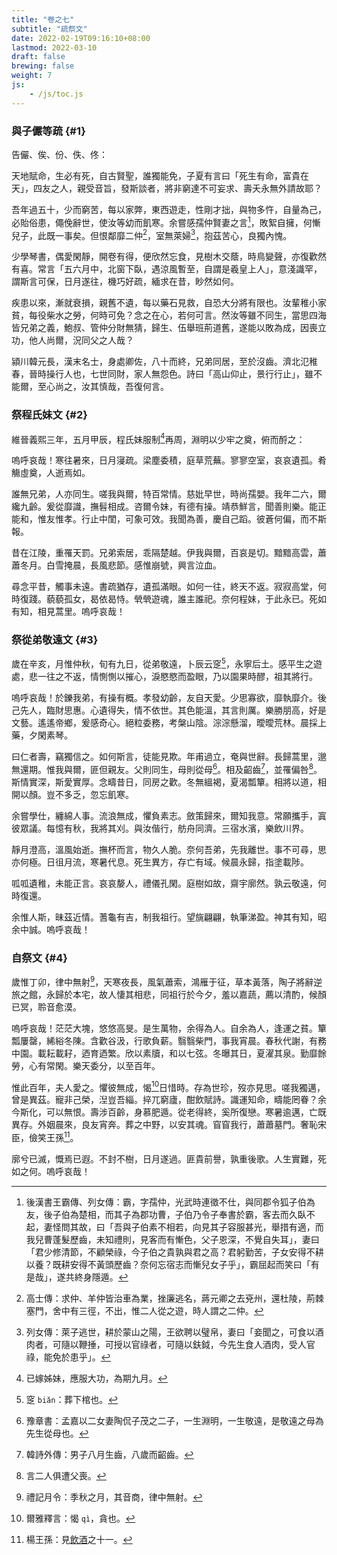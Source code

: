 ```yaml
---
title: "卷之七"
subtitle: "疏祭文"
date: 2022-02-19T09:16:10+08:00
lastmod: 2022-03-10
draft: false
brewing: false
weight: 7
js:
    - /js/toc.js
---
```



### 與子儼等疏 {#1}

告儼、俟、份、佚、佟：

天地賦命，生必有死，自古賢聖，誰獨能免，子夏有言曰「死生有命，富貴在天」，四友之人，親受音旨，發斯談者，將非窮達不可妄求、壽夭永無外請故耶？

吾年過五十，少而窮苦，每以家弊，東西遊走，性剛才拙，與物多忤，自量為己，必貽俗患，僶俛辭世，使汝等幼而飢寒。余嘗感孺仲賢妻之言[^1]，敗絮自擁，何慚兒子，此既一事矣。但恨鄰靡二仲[^2]，室無萊婦[^3]，抱茲苦心，良獨內愧。

少學琴書，偶愛閑靜，開卷有得，便欣然忘食，見樹木交蔭，時鳥變聲，亦復歡然有喜。常言「五六月中，北窗下臥，遇涼風暫至，自謂是羲皇上人」，意淺識罕，謂斯言可保，日月遂往，機巧好疏，緬求在昔，眇然如何。

疾患以來，漸就衰損，親舊不遺，每以藥石見救，自恐大分將有限也。汝輩稚小家貧，每役柴水之勞，何時可免？念之在心，若何可言。然汝等雖不同生，當思四海皆兄弟之義，鮑叔、管仲分財無猜，歸生、伍舉班荊道舊，遂能以敗為成，因喪立功，他人尚爾，況同父之人哉？

潁川韓元長，漢末名士，身處卿佐，八十而終，兄弟同居，至於沒齒。濟北氾稚春，晉時操行人也，七世同財，家人無怨色。詩曰「高山仰止，景行行止」，雖不能爾，至心尚之，汝其慎哉，吾復何言。

[^1]: 後漢書王霸傳、列女傳：霸，字孺仲，光武時連徵不仕，與同郡令狐子伯為友，後子伯為楚相，而其子為郡功曹，子伯乃令子奉書於霸，客去而久臥不起，妻怪問其故，曰「吾與子伯素不相若，向見其子容服甚光，舉措有適，而我兒曹蓬髮歷齒，未知禮則，見客而有慚色，父子恩深，不覺自失耳」，妻曰「君少修清節，不顧榮祿，今子伯之貴孰與君之高？君躬勤苦，子女安得不耕以養？既耕安得不黃頭歷齒？奈何忘宿志而慚兒女子乎」，霸屈起而笑曰「有是哉」，遂共終身隱遁。
[^2]: 高士傳：求仲、羊仲皆治車為業，挫廉逃名，蔣元卿之去兗州，還杜陵，荊棘塞門，舍中有三徑，不出，惟二人從之遊，時人謂之二仲。
[^3]: 列女傳：萊子逃世，耕於蒙山之陽，王欲聘以璧帛，妻曰「妾聞之，可食以酒肉者，可隨以鞭捶，可授以官祿者，可隨以鈇鉞，今先生食人酒肉，受人官祿，能免於患乎」。


### 祭程氏妹文 {#2}

維晉義熙三年，五月甲辰，程氏妹服制[^4]再周，淵明以少牢之奠，俯而酹之：

嗚呼哀哉！寒往暑來，日月寖疏。梁塵委積，庭草荒蕪。寥寥空室，哀哀遺孤。肴觴虛奠，人逝焉如。

誰無兄弟，人亦同生。嗟我與爾，特百常情。慈妣早世，時尚孺嬰。我年二六，爾纔九齡。爰從靡識，撫髫相成。咨爾令妹，有德有操。靖恭鮮言，聞善則樂。能正能和，惟友惟孝。行止中閨，可象可效。我聞為善，慶自己蹈。彼蒼何偏，而不斯報。

昔在江陵，重罹天罰。兄弟索居，乖隔楚越。伊我與爾，百哀是切。黯黯高雲，蕭蕭冬月。白雪掩晨，長風悲節。感惟崩號，興言泣血。

尋念平昔，觸事未遠。書疏猶存，遺孤滿眼。如何一往，終天不返。寂寂高堂，何時復踐。藐藐孤女，曷依曷恃。煢煢遊魂，誰主誰祀。奈何程妹，于此永已。死如有知，相見蒿里。嗚呼哀哉！

[^4]: 已嫁姊妹，應服大功，為期九月。


### 祭從弟敬遠文 {#3}

歲在辛亥，月惟仲秋，旬有九日，從弟敬遠，卜辰云窆[^5]，永寧后土。感平生之遊處，悲一往之不返，情惻惻以摧心，淚愍愍而盈眼，乃以園果時醪，祖其將行。

嗚呼哀哉！於鑠我弟，有操有概。孝發幼齡，友自天愛。少思寡欲，靡執靡介。後己先人，臨財思惠。心遺得失，情不依世。其色能溫，其言則厲。樂勝朋高，好是文藝。遙遙帝鄉，爰感奇心。絕粒委務，考槃山陰。淙淙懸溜，曖曖荒林。晨採上藥，夕閑素琴。

曰仁者壽，竊獨信之。如何斯言，徒能見欺。年甫過立，奄與世辭。長歸蒿里，邈無還期。惟我與爾，匪但親友。父則同生，母則從母[^6]。相及齠齒[^7]，並罹偏咎[^8]。斯情實深，斯愛實厚。念疇昔日，同房之歡。冬無縕褐，夏渴瓢簞。相將以道，相開以顏。豈不多乏，忽忘飢寒。

余嘗學仕，纏綿人事。流浪無成，懼負素志。斂策歸來，爾知我意。常願攜手，寘彼眾議。每憶有秋，我將其刈。與汝偕行，舫舟同濟。三宿水濱，樂飲川界。

靜月澄高，溫風始逝。撫杯而言，物久人脆。奈何吾弟，先我離世。事不可尋，思亦何極。日徂月流，寒暑代息。死生異方，存亡有域。候晨永歸，指塗載陟。

呱呱遺稚，未能正言。哀哀嫠人，禮儀孔閑。庭樹如故，齋宇廓然。孰云敬遠，何時復還。

余惟人斯，昧茲近情。蓍龜有吉，制我祖行。望旐翩翩，執筆涕盈。神其有知，昭余中誠。嗚呼哀哉！

[^5]: 窆 `biǎn`：葬下棺也。
[^6]: 豫章書：孟嘉以二女妻陶侃子茂之二子，一生淵明，一生敬遠，是敬遠之母為先生從母也。
[^7]: 韓詩外傳：男子八月生齒，八歲而齠齒。
[^8]: 言二人俱遭父喪。


### 自祭文 {#4}

歲惟丁卯，律中無射[^9]，天寒夜長，風氣蕭索，鴻雁于征，草本黃落，陶子將辭逆旅之館，永歸於本宅，故人悽其相悲，同祖行於今夕，羞以嘉蔬，薦以清酌，候顏已冥，聆音愈漠。

嗚呼哀哉！茫茫大塊，悠悠高旻。是生萬物，余得為人。自余為人，逢運之貧。簞瓢屢罄，絺綌冬陳。含歡谷汲，行歌負薪。翳翳柴門，事我宵晨。春秋代謝，有務中園。載耘載耔，迺育迺繁。欣以素牘，和以七弦。冬曝其日，夏濯其泉。勤靡餘勞，心有常閑。樂天委分，以至百年。

惟此百年，夫人愛之。懼彼無成，愒[^10]日惜時。存為世珍，歿亦見思。嗟我獨邁，曾是異茲。寵非己榮，湼豈吾緇。捽兀窮廬，酣飲賦詩。識運知命，疇能罔眷？余今斯化，可以無恨。壽涉百齡，身慕肥遁。從老得終，奚所復戀。寒暑逾邁，亡既異存。外姻晨來，良友宵奔。葬之中野，以安其魂。窅窅我行，蕭蕭墓門。奢恥宋臣，儉笑王孫[^11]。

廓兮已滅，慨焉已遐。不封不樹，日月遂過。匪貴前譽，孰重後歌。人生實難，死如之何。嗚呼哀哉！

[^9]: 禮記月令：季秋之月，其音商，律中無射。
[^10]: 爾雅釋言：愒 `qì`，貪也。
[^11]: 楊王孫：見[飲酒](../3/#12)之十一。